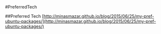#PreferredTech 

##Preferred Tech
[http://minasmazar.github.io/blog/2015/06/25/my-pref-ubuntu-packages/](http://minasmazar.github.io/blog/2015/06/25/my-pref-ubuntu-packages/)
